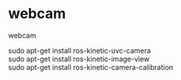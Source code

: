 # webcam
webcam

sudo apt-get install ros-kinetic-uvc-camera  
sudo apt-get install ros-kinetic-image-view  
sudo apt-get install ros-kinetic-camera-calibration
